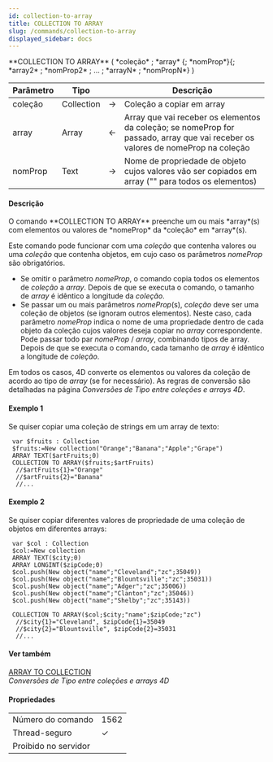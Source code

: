 ```yaml
---
id: collection-to-array
title: COLLECTION TO ARRAY
slug: /commands/collection-to-array
displayed_sidebar: docs
---
```


<!--REF #_command_.COLLECTION TO ARRAY.Syntax-->**COLLECTION TO ARRAY** ( *coleção* ; *array* {; *nomProp*}{; *array2* ; *nomProp2* ; ... ; *arrayN* ; *nomPropN*} )<!-- END REF-->
<!--REF #_command_.COLLECTION TO ARRAY.Params-->
| Parâmetro | Tipo |  | Descrição |
| --- | --- | --- | --- |
| coleção | Collection | &#8594;  | Coleção a copiar em array |
| array | Array | &#8592; | Array que vai receber os elementos da coleção; se nomeProp for passado, array que  vai receber os valores de nomeProp na coleção |
| nomProp | Text | &#8594;  | Nome de propriedade de objeto cujos valores vão ser copiados em array ("" para todos os elementos) |

<!-- END REF-->

#### Descrição 

<!--REF #_command_.COLLECTION TO ARRAY.Summary-->O comando **COLLECTION TO ARRAY** preenche um ou mais *array*(s) com elementos ou valores de *nomeProp* da *coleção* em *array*(s).<!-- END REF-->

Este comando pode funcionar com uma *coleção* que contenha valores ou uma *coleção* que contenha objetos, em cujo caso os parâmetros *nomeProp* são obrigatórios.

* Se omitir o parâmetro *nomeProp*, o comando copia todos os elementos de *coleção* a *array*. Depois de que se executa o comando, o tamanho de *array* é idêntico a longitude da *coleção*.
* Se passar um ou mais parâmetros *nomeProp*(s), *coleção* deve ser uma coleção de objetos (se ignoram outros elementos). Neste caso, cada parâmetro *nomeProp* indica o nome de uma propriedade dentro de cada objeto da coleção cujos valores deseja copiar no *array* correspondente. Pode passar todo par *nomeProp* / *array*, combinando tipos de array. Depois de que se executa o comando, cada tamanho de *array* é idêntico a longitude de *coleção*.

Em todos os casos, 4D converte os elementos ou valores da coleção de acordo ao tipo de *array* (se for necessário). As regras de conversão são detalhadas na página *Conversões de Tipo entre coleções e arrays 4D*.

#### Exemplo 1 

Se quiser copiar uma coleção de strings em um array de texto:

```4d
 var $fruits : Collection
 $fruits:=New collection("Orange";"Banana";"Apple";"Grape")
 ARRAY TEXT($artFruits;0)
 COLLECTION TO ARRAY($fruits;$artFruits)
  //$artFruits{1}="Orange"
  //$artFruits{2}="Banana"
  //...
```

#### Exemplo 2 

Se quiser copiar diferentes valores de propriedade de uma coleção de objetos em diferentes arrays:

```4d
 var $col : Collection
 $col:=New collection
 ARRAY TEXT($city;0)
 ARRAY LONGINT($zipCode;0)
 $col.push(New object("name";"Cleveland";"zc";35049))
 $col.push(New object("name";"Blountsville";"zc";35031))
 $col.push(New object("name";"Adger";"zc";35006))
 $col.push(New object("name";"Clanton";"zc";35046))
 $col.push(New object("name";"Shelby";"zc";35143))
 
 COLLECTION TO ARRAY($col;$city;"name";$zipCode;"zc")
  //$city{1}="Cleveland", $zipCode{1}=35049
  //$city{2}="Blountsville", $zipCode{2}=35031
  //...
```

#### Ver também 

[ARRAY TO COLLECTION ](array-to-collection.md)  
*Conversões de Tipo entre coleções e arrays 4D*  

#### Propriedades
|  |  |
| --- | --- |
| Número do comando | 1562 |
| Thread-seguro | &check; |
| Proibido no servidor ||


